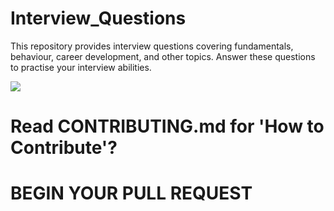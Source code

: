 # Interview_Questions

This repository provides interview questions covering fundamentals, behaviour, career development, and other topics. Answer these questions to practise your interview abilities.

[![](https://blog-consumer.glassdoor.com/app/uploads/sites/2/1000X439_Most-Common-Interview-Questions-1-1024x450.png)](https://blog-consumer.glassdoor.com/app/uploads/sites/2/1000X439_Most-Common-Interview-Questions-1-1024x450.png)


# Read CONTRIBUTING.md for 'How to Contribute'?

# BEGIN YOUR PULL REQUEST
